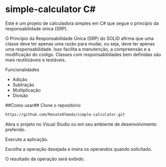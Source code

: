# simple-calculator C#
Este é um projeto de calculadora simples em C# que segue o princípio da responsabilidade única (SRP).

O Princípio da Responsabilidade Única (SRP) do SOLID afirma que uma classe deve ter apenas uma razão para mudar, ou seja, deve ter apenas uma responsabilidade. 
Isso facilita a manutenção, a compreensão e a modificação do código. 
Classes com responsabilidades bem definidas são mais reutilizáveis e testáveis.

Funcionalidades
- Adição
- Subtração
- Multiplicação
- Divisão

##Como usar##
Clone o repositório:

```bash
https://github.com/RenatoOlmedo/simple-calculator.git
```

Abra o projeto no Visual Studio ou em seu ambiente de desenvolvimento preferido.

Execute a aplicação.

Escolha a operação desejada e insira os operandos quando solicitado.

O resultado da operação será exibido.
